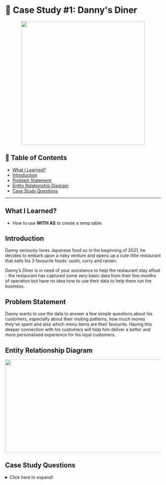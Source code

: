 # 🍜 Case Study #1: Danny's Diner 

<p align="center">
  <img width="400" height="400" src="https://8weeksqlchallenge.com/images/case-study-designs/1.png">
</p>

## 📘 Table of Contents
- [What I Learned?](#what-i-learned?)
- [Introduction](#introduction)
- [Problem Statement](#problem-statement)
- [Entity Relationship Diagram](#entity-relationship-diagram)
- [Case Study Questions](#case-study-questions)

***

## **What I Learned?** 

- How to use **WITH AS** to create a temp table.

## **Introduction**

Danny seriously loves Japanese food so in the beginning of 2021, he decides to embark upon a risky venture and opens up a cute little restaurant that sells his 3 favourite foods: sushi, curry and ramen.

Danny’s Diner is in need of your assistance to help the restaurant stay afloat - the restaurant has captured some very basic data from their few months of operation but have no idea how to use their data to help them run the business.
## **Problem Statement**

Danny wants to use the data to answer a few simple questions about his customers, especially about their visiting patterns, how much money they’ve spent and also which menu items are their favourite. Having this deeper connection with his customers will help him deliver a better and more personalised experience for his loyal customers.

## **Entity Relationship Diagram**

<p align="center">
  <img width="600" height="300" src="https://user-images.githubusercontent.com/115451301/203495486-496eef9a-c72a-4f1c-bb6b-5d4a9c67a272.png">
</p>

## **Case Study Questions** 

<details>
<summary>
Click here to expand!
</summary>

1. What is the total amount each customer spent at the restaurant?

2. How many days has each customer visited the restaurant?

3. What was the first item from the menu purchased by each customer?

4. What is the most purchased item on the menu and how many times was it purchased by all customers?

5. Which item was the most popular for each customer?

6. Which item was purchased first by the customer after they became a member?

7. Which item was purchased just before the customer became a member?

8. What is the total items and amount spent for each member before they became a member?

9. If each $1 spent equates to 10 points and sushi has a 2x points multiplier - how many points would each customer have?

10. In the first week after a customer joins the program (including their join date) they earn 2x points on all items, not just sushi - how many points do customer A and B have at the end of January?
</details>

